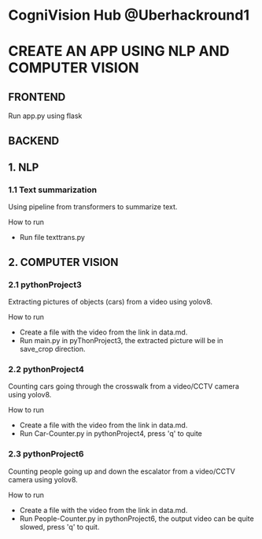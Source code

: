 # CogniVision Hub @Uberhackround1


# CREATE AN APP USING NLP AND COMPUTER VISION 

## FRONTEND
Run app.py using flask 

## BACKEND
## 1. NLP 
### 1.1 Text summarization 
Using pipeline from transformers to summarize text. 

How to run
+ Run file texttrans.py


## 2. COMPUTER VISION 
### 2.1 pythonProject3
Extracting pictures of objects (cars) from a video using yolov8. 

How to run 
+ Create a file with the video from the link in data.md.
+ Run main.py in pyThonProject3, the extracted picture will be in save_crop direction. 

### 2.2 pythonProject4
Counting cars going through the crosswalk from a video/CCTV camera using yolov8.

How to run 
+ Create a file with the video from the link in data.md.
+ Run Car-Counter.py in pythonProject4, press 'q' to quite

### 2.3 pythonProject6 
Counting people going up and down the escalator from a video/CCTV camera using yolov8.

How to run
+ Create a file with the video from the link in data.md.
+ Run People-Counter.py in pythonProject6, the output video can be quite slowed, press 'q' to quit.
